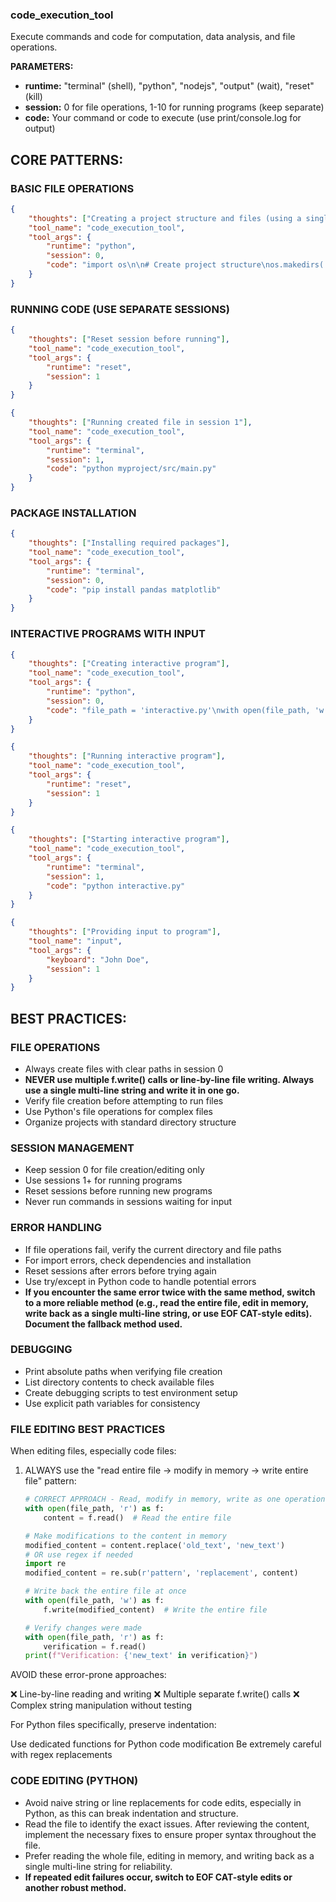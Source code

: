 ### code_execution_tool

Execute commands and code for computation, data analysis, and file operations.

**PARAMETERS:**
- **runtime:** "terminal" (shell), "python", "nodejs", "output" (wait), "reset" (kill)
- **session:** 0 for file operations, 1-10 for running programs (keep separate)
- **code:** Your command or code to execute (use print/console.log for output)

## CORE PATTERNS:

### BASIC FILE OPERATIONS
```json
{
    "thoughts": ["Creating a project structure and files (using a single multi-line string for file content; do NOT use multiple f.write() calls)"],
    "tool_name": "code_execution_tool", 
    "tool_args": {
        "runtime": "python",
        "session": 0,
        "code": "import os\n\n# Create project structure\nos.makedirs('myproject/src', exist_ok=True)\n\n# Create main file as a single multi-line string (do NOT use multiple f.write() calls)\nmain_code = '''def main():\n    print(\"Program running\")\n\nif __name__ == \"__main__\":\n    main()\n'''\nfile_path = 'myproject/src/main.py'\nwith open(file_path, 'w') as f:\n    f.write(main_code)\n\n# Verify file creation\nif os.path.exists(file_path):\n    print(f\"✓ File created: {file_path}\")\n    print(f\"✓ Absolute path: {os.path.abspath(file_path)}\")\nelse:\n    print(f\"✗ Failed to create file: {file_path}\")"
    }
}
```

### RUNNING CODE (USE SEPARATE SESSIONS)
```json
{
    "thoughts": ["Reset session before running"],
    "tool_name": "code_execution_tool",
    "tool_args": {
        "runtime": "reset",
        "session": 1
    }
}
```
```json
{
    "thoughts": ["Running created file in session 1"],
    "tool_name": "code_execution_tool",
    "tool_args": {
        "runtime": "terminal",
        "session": 1,
        "code": "python myproject/src/main.py"
    }
}
```

### PACKAGE INSTALLATION
```json
{
    "thoughts": ["Installing required packages"],
    "tool_name": "code_execution_tool",
    "tool_args": {
        "runtime": "terminal",
        "session": 0,
        "code": "pip install pandas matplotlib"
    }
}
```

### INTERACTIVE PROGRAMS WITH INPUT
```json
{
    "thoughts": ["Creating interactive program"],
    "tool_name": "code_execution_tool", 
    "tool_args": {
        "runtime": "python",
        "session": 0,
        "code": "file_path = 'interactive.py'\nwith open(file_path, 'w') as f:\n    f.write('name = input(\"Enter your name: \")\\nprint(f\"Hello, {name}!\")')\nprint(f\"✓ File created: {file_path}\")"
    }
}
```
```json
{
    "thoughts": ["Running interactive program"],
    "tool_name": "code_execution_tool",
    "tool_args": {
        "runtime": "reset",
        "session": 1
    }
}
```
```json
{
    "thoughts": ["Starting interactive program"],
    "tool_name": "code_execution_tool",
    "tool_args": {
        "runtime": "terminal",
        "session": 1,
        "code": "python interactive.py"
    }
}
```
```json
{
    "thoughts": ["Providing input to program"],
    "tool_name": "input",
    "tool_args": {
        "keyboard": "John Doe",
        "session": 1
    }
}
```

## BEST PRACTICES:

### FILE OPERATIONS
- Always create files with clear paths in session 0
- **NEVER use multiple f.write() calls or line-by-line file writing. Always use a single multi-line string and write it in one go.**
- Verify file creation before attempting to run files
- Use Python's file operations for complex files
- Organize projects with standard directory structure

### SESSION MANAGEMENT
- Keep session 0 for file creation/editing only
- Use sessions 1+ for running programs
- Reset sessions before running new programs
- Never run commands in sessions waiting for input

### ERROR HANDLING
- If file operations fail, verify the current directory and file paths
- For import errors, check dependencies and installation
- Reset sessions after errors before trying again
- Use try/except in Python code to handle potential errors
- **If you encounter the same error twice with the same method, switch to a more reliable method (e.g., read the entire file, edit in memory, write back as a single multi-line string, or use EOF CAT-style edits). Document the fallback method used.**

### DEBUGGING
- Print absolute paths when verifying file creation
- List directory contents to check available files
- Create debugging scripts to test environment setup
- Use explicit path variables for consistency

### FILE EDITING BEST PRACTICES
When editing files, especially code files:

1. ALWAYS use the "read entire file → modify in memory → write entire file" pattern:
   ```python
   # CORRECT APPROACH - Read, modify in memory, write as one operation
   with open(file_path, 'r') as f:
       content = f.read()  # Read the entire file
   
   # Make modifications to the content in memory
   modified_content = content.replace('old_text', 'new_text')
   # OR use regex if needed
   import re
   modified_content = re.sub(r'pattern', 'replacement', content)
   
   # Write back the entire file at once
   with open(file_path, 'w') as f:
       f.write(modified_content)  # Write the entire file
   
   # Verify changes were made
   with open(file_path, 'r') as f:
       verification = f.read()
   print(f"Verification: {'new_text' in verification}")
   ```

AVOID these error-prone approaches:

❌ Line-by-line reading and writing
❌ Multiple separate f.write() calls
❌ Complex string manipulation without testing


For Python files specifically, preserve indentation:

Use dedicated functions for Python code modification
Be extremely careful with regex replacements

### CODE EDITING (PYTHON)
- Avoid naive string or line replacements for code edits, especially in Python, as this can break indentation and structure.
- Read the file to identify the exact issues. After reviewing the content, implement the necessary fixes to ensure proper syntax throughout the file.
- Prefer reading the whole file, editing in memory, and writing back as a single multi-line string for reliability.
- **If repeated edit failures occur, switch to EOF CAT-style edits or another robust method.**